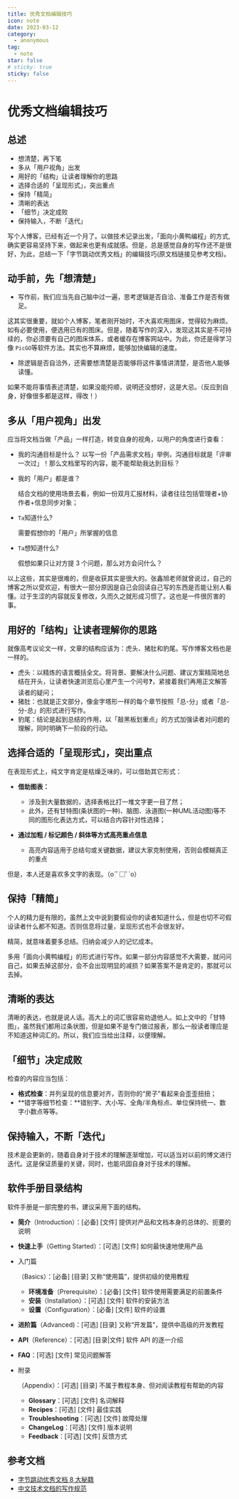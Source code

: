 ```yaml
---
title: 优秀文档编辑技巧
icon: note
date: 2023-03-12
category:
  - anonymous
tag:
  - note
star: false
# sticky: true
sticky: false
---
```


# 优秀文档编辑技巧

## 总述

- 想清楚，再下笔
- 多从「用户视角」出发
- 用好的「结构」让读者理解你的思路
- 选择合适的「呈现形式」，突出重点
- 保持「精简」
- 清晰的表达
- 「细节」决定成败
- 保持输入，不断「迭代」

写个人博客，已经有近一个月了。以做技术记录出发，「面向小黄鸭编程」的方式,确实更容易坚持下来，做起来也更有成就感。但是，总是感觉自身的写作还不是很好，为此，总结一下「字节跳动优秀文档」的编辑技巧(原文档链接见参考文档)。

## 动手前，先「想清楚」

- 写作前，我们应当先自己脑中过一遍，思考逻辑是否自洽、准备工作是否有做足。

这其实很重要，就如个人博客，笔者刚开始时，不大喜欢用图床，觉得较为麻烦。如有必要使用，便选用已有的图床。但是，随着写作的深入，发现这其实是不可持续的，你必须要有自己的图床体系，或者缓存在博客网站中。为此，你还是得学习像 `PicGO`等软件方法。其实也不算麻烦，能够加快编辑的速度。

- 除逻辑是否自洽外，还需要想清楚是否能够将这件事情讲清楚，是否他人能够读懂。

如果不能将事情表述清楚，如果没能捋顺，说明还没想好，这是大忌。（反应到自身，好像很多都是这样，得改！）



## 多从「用户视角」出发

应当将文档当做「产品」一样打造，转变自身的视角，以用户的角度进行查看：

- 我的沟通目标是什么？
  以写一份「产品需求文档」举例，沟通目标就是「评审一次过」！那么文档里写的内容，能不能帮助我达到目标？

- 我的「用户」都是谁？

  结合文档的使用场景去看，例如一份双月汇报材料，读者往往包括管理者+协作者+信息同步对象；

- `Ta`知道什么?

  需要假想你的「用户」所掌握的信息

- `Ta`想知道什么?

  假想如果只让对方提 3 个问题，那么对方会问什么？

以上这些，其实是很难的，但是收获其实是很大的。张鑫旭老师就曾说过，自己的博客之所以受欢迎，有很大一部分原因是自己会回读自己写的东西是否能让别人看懂。过于生涩的内容就反复修改，久而久之就形成习惯了。这也是一件很厉害的事。

## 用好的「结构」让读者理解你的思路

就像高考议论文一样，文章的结构应该为：虎头、猪肚和豹尾。写作博客文档也是一样的。

- 虎头：以精炼的语言概括全文。将背景、要解决什么问题、建议方案精简地总结在开头，让读者快速浏览后心里产生一个问号❓，紧接着我们再用正文解答读者的疑问；
- 猪肚：也就是正文部分，像金字塔形一样的每个章节按照「总-分」或者「总-分-总」的形式进行写作。
- 豹尾：结论是起到总结的作用，以「敲黑板划重点」的方式加强读者对问题的理解，同时明确下一阶段的行动。

## 选择合适的「呈现形式」，突出重点

在表现形式上，纯文字肯定是枯燥乏味的，可以借助其它形式：

- **借助图表：**
  - 涉及到大量数据的，选择表格比打一堆文字更一目了然；
  - 此外，还有甘特图(条状图的一种)、脑图、泳道图(一种UML活动图)等不同的图形化表达方式，可以结合内容针对性选择；

- **通过加粗 / 标记颜色 / 斜体等方式高亮重点信息**
  - 高亮内容适用于总结句或关键数据，建议大家克制使用，否则会模糊真正的重点

但是，本人还是喜欢多文字的表现。（o´ﾟ□ﾟ`o）

## 保持「精简」

个人的精力是有限的，虽然上文中说到要假设你的读者知道什么，但是也切不可假设读者什么都不知道。否则信息将过量，呈现形式也不会很友好。

精简，就意味着要多总结。归纳会减少人的记忆成本。

多用「面向小黄鸭编程」的形式进行写作。如果一部分内容感觉不大需要，就问问自己，如果去掉这部分，会不会出现明显的减损？如果答案不是肯定的，那就可以去掉。

## 清晰的表达

清晰的表达，也就是说人话。高大上的词汇很容易劝退他人。如上文中的「甘特图」，虽然我们都用过条状图，但是如果不是专门做过报表，那么一般读者理应是不知道这种词汇的。所以，我们应当给出注释，以便理解。

## 「细节」决定成败

检查的内容应当包括：

- **格式检查**：并列呈现的信息要对齐，否则你的“房子”看起来会歪歪扭扭；
- **错字等细节检查：**错别字、大小写、全角/半角标点、单位保持统一、数字小数点等等。

## 保持输入，不断「迭代」

技术是会更新的，随着自身对于技术的理解逐渐增加，可以适当对以前的博文进行迭代。这是保证质量的关键，同时，也能巩固自身对于技术的理解。



## 软件手册目录结构

软件手册是一部完整的书，建议采用下面的结构。

- **简介**（Introduction）：[必备] [文件] 提供对产品和文档本身的总体的、扼要的说明

- **快速上手**（Getting Started）：[可选] [文件] 如何最快速地使用产品

- 入门篇

  （Basics）：[必备] [目录] 又称“使用篇”，提供初级的使用教程

  - **环境准备**（Prerequisite）：[必备] [文件] 软件使用需要满足的前置条件
  - **安装**（Installation）：[可选] [文件] 软件的安装方法
  - **设置**（Configuration）：[必备] [文件] 软件的设置

- **进阶篇**（Advanced)：[可选] [目录] 又称“开发篇”，提供中高级的开发教程

- **API**（Reference）：[可选] [目录|文件] 软件 API 的逐一介绍

- **FAQ**：[可选] [文件] 常见问题解答

- 附录

  （Appendix）：[可选] [目录] 不属于教程本身、但对阅读教程有帮助的内容

  - **Glossary**：[可选] [文件] 名词解释
  - **Recipes**：[可选] [文件] 最佳实践
  - **Troubleshooting**：[可选] [文件] 故障处理
  - **ChangeLog**：[可选] [文件] 版本说明
  - **Feedback**：[可选] [文件] 反馈方式



## 参考文档

- [字节跳动优秀文档 8 大秘籍 ](https://www.feishu.cn/docs/doccnBYiti3wwLmVGtnAabHIAwe)
- [中文技术文档的写作规范](https://github.com/ruanyf/document-style-guide/tree/master)
